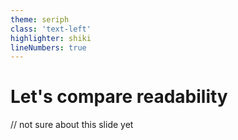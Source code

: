```yaml
---
theme: seriph
class: 'text-left'
highlighter: shiki
lineNumbers: true
---
```


# Let's compare readability

// not sure about this slide yet

```typescript


```

